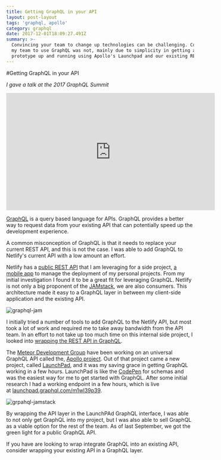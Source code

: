 ```yaml
---
title: Getting GraphQL in your API
layout: post-layout
tags: 'graphql, apollo'
category: graphql
date: 2017-12-01T18:09:27.491Z
summary: >-
  Convincing your team to change up technologies can be challenging. Convincing
  my team to use GraphQL was not, mainly due to simplicity in getting a GraphQL
  prototype up and running using Apollo's Launchpad and our existing REST API.
---
```

#Getting GraphQL in your API

*I gave a talk at the 2017 GraphQL Summit*
<iframe width="560" height="315" src="https://www.youtube.com/embed/H96AO5QiKk4" frameborder="0" allowfullscreen></iframe>

[GraphQL](http://graphql.org/) is a query based language for APIs. GraphQL provides a better way to request data from your existing API that can potentially speed up the development experience.

A common misconception of GraphQL is that it needs to replace your current REST API, and this is not the case. I was able to add GraphQL to Netlify's current API with a low amount an effort.

Netlify has a [public REST API](https://www.netlify.com/docs/api/) that I am leveraging for a side project, [a mobile app](https://github.com/bdougie/PocketDeploys) to manage the deployment of my personal projects. From my initial investigation I found it to be a great fit for leveraging GraphQL. Netlify is not only a big proponent of the [JAMstack](https://jamstack.org/), we are also consumers. This architecture made it easy to a GraphQL layer in between my client-side application and the existing API.

![graphql-jam](/img/uploads/jamstack-graphql.png)

I initially tried a number of tools to add GraphQL to the Netlify API, but most took a lot of work and required me to take away bandwidth from the API team. In an effort to not take up too much time on this internal side project, I looked into [wrapping the REST API in GraphQL](http://graphql.org/blog/rest-api-graphql-wrapper/).

The [Meteor Development Group](https://www.meteor.io/) have been working on an universal GraphQL API called the, [Apollo project](https://www.apollographql.com/). Out of that project came a new project, called [LaunchPad](https://launchpad.graphql.com/new), and it was my saving grace in getting GraphQL working in a few hours. LaunchPad is like the [CodePen](https://codepen.io/) for schemas and was the easiest way for me to get started with GraphQL. After some initial research I had a working endpoint in a few hours, which is live at [launchpad.graphql.com/m1wl39p39](https://launchpad.graphql.com/m1wl39p39).

![grpahql-jamstack](/img/uploads/launchpad-graphql-jam.png)

By wrapping the API layer in the LaunchPAd GraphQL interface, I was able to not only get GraphQL into my project, but I was also able to sell GraphQL as a viable option for the rest of the team. As of last September, we got the green light for a public GraphQL API.

If you have are looking to wrap integrate GraphQL into an existing API, consider wrapping your existing API in a GraphQL layer.
